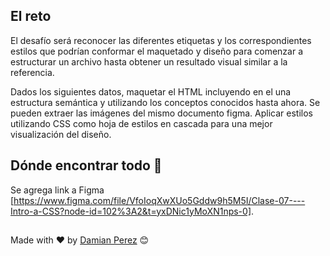 ## El reto

El desafío será reconocer las diferentes etiquetas y los correspondientes estilos que podrían conformar el maquetado y diseño para comenzar a estructurar un archivo hasta obtener un resultado visual similar a la referencia.

Dados los siguientes datos, maquetar el HTML incluyendo en el <body> una estructura semántica y utilizando los conceptos conocidos hasta ahora. Se pueden extraer las imágenes del mismo documento figma. Aplicar estilos utilizando CSS como hoja de estilos en cascada para una mejor visualización del diseño. 


## Dónde encontrar todo 🚀

Se agrega link a Figma [https://www.figma.com/file/VfoIoqXwXUo5Gddw9h5M5I/Clase-07----Intro-a-CSS?node-id=102%3A2&t=yxDNic1yMoXN1nps-0]. 

##
Made with ❤️ by [Damian Perez](https://github.com/D-Perez85) 😊
